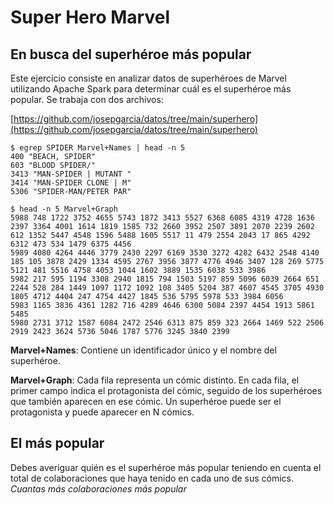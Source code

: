 # Super Hero Marvel

## En busca del superhéroe más popular

Este ejercicio consiste en analizar datos de superhéroes de Marvel utilizando Apache Spark para determinar cuál es el superhéroe más popular. 
Se trabaja con dos archivos:

[https://github.com/josepgarcia/datos/tree/main/superhero](https://github.com/josepgarcia/datos/tree/main/superhero)

```
$ egrep SPIDER Marvel+Names | head -n 5
400 "BEACH, SPIDER"
603 "BLOOD SPIDER/"
3413 "MAN-SPIDER | MUTANT "
3414 "MAN-SPIDER CLONE | M"
5306 "SPIDER-MAN/PETER PAR"
```

```
$ head -n 5 Marvel+Graph
5988 748 1722 3752 4655 5743 1872 3413 5527 6368 6085 4319 4728 1636 2397 3364 4001 1614 1819 1585 732 2660 3952 2507 3891 2070 2239 2602 612 1352 5447 4548 1596 5488 1605 5517 11 479 2554 2043 17 865 4292 6312 473 534 1479 6375 4456
5989 4080 4264 4446 3779 2430 2297 6169 3530 3272 4282 6432 2548 4140 185 105 3878 2429 1334 4595 2767 3956 3877 4776 4946 3407 128 269 5775 5121 481 5516 4758 4053 1044 1602 3889 1535 6038 533 3986
5982 217 595 1194 3308 2940 1815 794 1503 5197 859 5096 6039 2664 651 2244 528 284 1449 1097 1172 1092 108 3405 5204 387 4607 4545 3705 4930 1805 4712 4404 247 4754 4427 1845 536 5795 5978 533 3984 6056
5983 1165 3836 4361 1282 716 4289 4646 6300 5084 2397 4454 1913 5861 5485
5980 2731 3712 1587 6084 2472 2546 6313 875 859 323 2664 1469 522 2506 2919 2423 3624 5736 5046 1787 5776 3245 3840 2399
```

**Marvel+Names**: Contiene un identificador único y el nombre del superhéroe.

**Marvel+Graph**: 
Cada fila representa un cómic distinto.
En cada fila, el primer campo indica el protagonista del cómic, seguido de los superhéroes que también aparecen en ese cómic.
Un superhéroe puede ser el protagonista y puede aparecer en N cómics.

## El más popular
Debes averiguar quién es el superhéroe más popular teniendo en cuenta el total de colaboraciones que haya tenido en cada uno de sus cómics.
*Cuantas más colaboraciones más popular*


